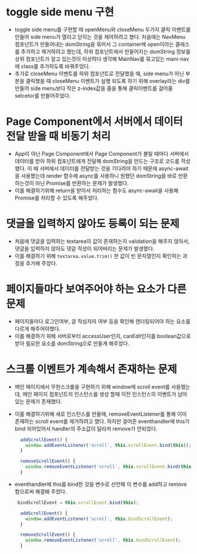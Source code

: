 # toggle side menu 구현

- toggle side menu를 구현할 때 openMenu와 closeMenu 두가지 클릭 이벤트를 만들어 side menu가 열리고 닫히는 것을 제어하려고 했다.
  처음에는 NavMenu 컴포넌트가 만들어내는 domString을 묶어서 그 container에 open이라는 클래스를 추가하고 제거하려고 했는데, 하위 컴포넌트에서 만들어지는 domString 정보를 상위 컴포넌트가 알고 있는것이 이상하다 생각해 MainNav를 묶고있는 mani-nav에 class를 추가하도록 바꿔주었다.
- 추가로 closeMenu 이벤트를 하위 컴포넌트로 전달했을 때, side menu가 아닌 부분을 클릭했을 때 closeMenu 이벤트가 실행 되도록 하기 위해 overlay라는 div를 만들어 side menu보다 작은 z-index값을 줌을 통해 클릭이벤트를 걸어줄 selcetor를 만들어주었다.

# Page Component에서 서버에서 데이터 전달 받을 때 비동기 처리

- App이 아닌 Page Component에서 Page Component가 불릴 때마다 서버에서 데이터를 받아 하위 컴포넌트에게 전달해 domString을 만드는 구조로 코드를 작성했다. 이 때 서버에서 데이터를 전달받는 것을 기다려야 하기 때문에 async-await을 사용했는데 render 함수에 async를 사용하니 원했던 domString을 바로 반환하는것이 아닌 Promise를 반환하는 문제가 발생했다.
- 이를 해결하기위해 return을 받아서 처리하는 함수도 async-await을 사용해 Promise를 처리할 수 있도록 해주었다.

# 댓글을 입력하지 않아도 등록이 되는 문제

- 처음에 댓글을 입력하는 textarea의 값이 존재하는지 validation을 해주지 않아서, 댓글을 입력하지 않아도 댓글 작성이 되어버리는 문제가 발생했다.
- 이를 해결하기 위해 `textarea.value.trim()` 한 값이 빈 문자열인지 확인하는 과정을 추가해 주었다.

# 페이지들마다 보여주어야 하는 요소가 다른 문제

- 페이지들마다 로그인여부, 글 작성자의 여부 등을 확인해 렌더링되어야 하는 요소를 다르게 해주어야했다.
- 이를 해결하기 위해 서버로부터 accessUser인지, canEdit인지를 boolean값으로 받아 필요한 요소를 domString으로 만들게 해주었다.

# 스크롤 이벤트가 계속해서 존재하는 문제

- 메인 페이지에서 무한스크롤을 구현하기 위해 window에 scroll event를 사용했는데, 메인 페이지 컴포넌트의 인스턴스를 생성 할때 이전 인스턴스의 이벤트가 남아있는 문제가 존재했다.
- 이를 해결하기위해 새로 인스턴스를 만들때, removeEventListener를 통해 이미 존재하는 scroll event를 제거하려고 했다. 하지만 걸어준 eventhandler에 this가 bind 되어있어서 handler의 주소값이 달라져 remove가 안되었다.

  ```js
    addScrollEvent() {
      window.addEventListener('scroll', this.scrollEvent.bind(this));
    }

    removeScrollEvent() {
      window.removeEventListener('scroll', this.scrollEvent.bind(this));
    }
  ```

- eventhandler에 this를 bind한 것을 변수로 선언해 이 변수를 add하고 remove 함으로써 해결해 주었다.

  ```js
   bindScrollEvent = this.scrollEvent.bind(this);

    addScrollEvent() {
      window.addEventListener('scroll', this.bindScrollEvent);
    }

    removeScrollEvent() {
      window.removeEventListener('scroll', this.bindScrollEvent);
    }
  ```
